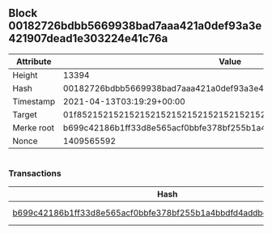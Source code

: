 ## Block 00182726bdbb5669938bad7aaa421a0def93a3e421907dead1e303224e41c76a

Attribute | Value
--- | ---
Height | 13394
Hash | 00182726bdbb5669938bad7aaa421a0def93a3e421907dead1e303224e41c76a
Timestamp | 2021-04-13T03:19:29+00:00
Target | 01f8521521521521521521521521521521521521521521521521521521521521
Merke root | b699c42186b1ff33d8e565acf0bbfe378bf255b1a4bbdfd4addbc661df6170b4
Nonce | 1409565592

```

```

### Transactions

Hash | Amount
--- | ---
[b699c42186b1ff33d8e565acf0bbfe378bf255b1a4bbdfd4addbc661df6170b4](b699c42186b1ff33d8e565acf0bbfe378bf255b1a4bbdfd4addbc661df6170b4.md) | 10.00000000 SKEPTI 
